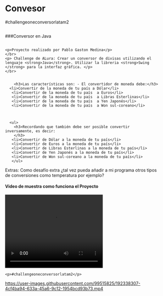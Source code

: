 # Convesor
#challengeoneconversorlatam2

##
 ###Conversor en Java
 ##
    <p>Proyecto realizado por Pablo Gaston Medina</p>
    </br>
    <p> Challenge de ALura: Crear un conversor de divisas utilizando el lenguaje <strong>Java</strong>. Utilizar la libreria <strong>Swing </strong> para la interfaz gráfica. </p>
    </br>
     
     
        <h3>Las características son: - El convertidor de moneda debe:</h3>  
      <li>Convertir de la moneda de tu país a Dólar</li> 
       <li>Convertir de la moneda de tu país  a Euros</li>
       <li>Convertir de la moneda de tu país  a Libras Esterlinas</li> 
       <li>Convertir de la moneda de tu país  a Yen Japonés</li>
       <li>Convertir de la moneda de tu país  a Won sul-coreano</li>
      


      <ul>
        <h3>Recordando que también debe ser posible convertir inversamente, es decir:
        </h3>
       <li>Convertir de Dólar a la moneda de tu país</li> 
       <li>Convertir de Euros a la moneda de tu país</li>
       <li>Convertir de Libras Esterlinas a la moneda de tu país</li> 
       <li>Convertir de Yen Japonés a la moneda de tu país</li>
       <li>Convertir de Won sul-coreano a la moneda de tu país</li>
       </ul>
    
       
<p>
Extras:
Como desafío extra ¿tal vez pueda añadir a mi programa otros tipos de conversiones como temperatura por ejemplo?

</p>


<h4>Video de muestra como funciona el Proyecto</h4>
    <video controls width="320" height="240">
      <source src="2022-09-26 13-42-20.mp4" type="video/mp4" />
      <source src="2022-09-26 13-42-20.mp4" type="video/mkv" />
    </video>

    <p>#challengeoneconversorlatam2</p>

https://user-images.githubusercontent.com/99515825/192338307-4cf4ba94-633a-45a6-9c12-1954bcd93b73.mp4

